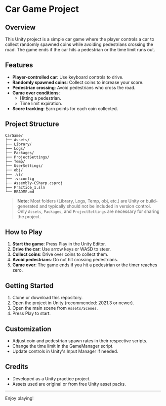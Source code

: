 # Car Game Project

## Overview

This Unity project is a simple car game where the player controls a car to collect randomly spawned coins while avoiding pedestrians crossing the road. The game ends if the car hits a pedestrian or the time limit runs out.

## Features

- **Player-controlled car**: Use keyboard controls to drive.
- **Randomly spawned coins**: Collect coins to increase your score.
- **Pedestrian crossing**: Avoid pedestrians who cross the road.
- **Game over conditions**: 
  - Hitting a pedestrian.
  - Time limit expiration.
- **Score tracking**: Earn points for each coin collected.

## Project Structure

    CarGame/
    ├── Assets/
    ├── Library/
    ├── Logs/
    ├── Packages/
    ├── ProjectSettings/
    ├── Temp/
    ├── UserSettings/
    ├── obj/
    ├── .vs/
    ├── .vsconfig
    ├── Assembly-CSharp.csproj
    ├── Practice_1.sln
    └── README.md


> **Note:** Most folders (Library, Logs, Temp, obj, etc.) are Unity or build-generated and typically should not be included in version control. Only `Assets`, `Packages`, and `ProjectSettings` are necessary for sharing the project.

## How to Play

1. **Start the game**: Press Play in the Unity Editor.
2. **Drive the car**: Use arrow keys or WASD to steer.
3. **Collect coins**: Drive over coins to collect them.
4. **Avoid pedestrians**: Do not hit crossing pedestrians.
5. **Game over**: The game ends if you hit a pedestrian or the timer reaches zero.

## Getting Started

1. Clone or download this repository.
2. Open the project in Unity (recommended: 2021.3 or newer).
3. Open the main scene from `Assets/Scenes`.
4. Press Play to start.

## Customization

- Adjust coin and pedestrian spawn rates in their respective scripts.
- Change the time limit in the GameManager script.
- Update controls in Unity's Input Manager if needed.

## Credits

- Developed as a Unity practice project.
- Assets used are original or from free Unity asset packs.

---

Enjoy playing!

